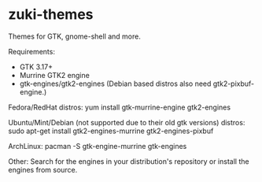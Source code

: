 zuki-themes
===========

Themes for GTK, gnome-shell and more.

Requirements:
- GTK 3.17+
- Murrine GTK2 engine
- gtk-engines/gtk2-engines (Debian based distros also need gtk2-pixbuf-engine.)

Fedora/RedHat distros:
yum install gtk-murrine-engine gtk2-engines

Ubuntu/Mint/Debian (not supported due to their old gtk versions) distros:
sudo apt-get install gtk2-engines-murrine gtk2-engines-pixbuf

ArchLinux:
pacman -S gtk-engine-murrine gtk-engines

Other:
Search for the engines in your distribution's repository or install the engines from source.
